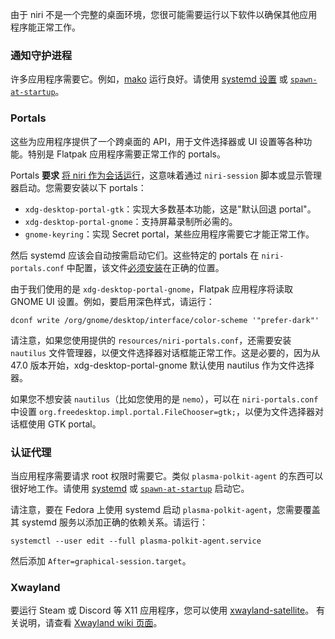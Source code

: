 由于 niri 不是一个完整的桌面环境，您很可能需要运行以下软件以确保其他应用程序能正常工作。

### 通知守护进程

许多应用程序需要它。例如，[mako](https://github.com/emersion/mako) 运行良好。请使用 [systemd 设置](./Example-systemd-Setup.md) 或 [`spawn-at-startup`](./Configuration:-Miscellaneous.md#spawn-at-startup)。

### Portals

这些为应用程序提供了一个跨桌面的 API，用于文件选择器或 UI 设置等各种功能。特别是 Flatpak 应用程序需要正常工作的 portals。

Portals **要求** [将 niri 作为会话运行](./Getting-Started.md)，这意味着通过 `niri-session` 脚本或显示管理器启动。您需要安装以下 portals：

* `xdg-desktop-portal-gtk`：实现大多数基本功能，这是"默认回退 portal"。
* `xdg-desktop-portal-gnome`：支持屏幕录制所必需的。
* `gnome-keyring`：实现 Secret portal，某些应用程序需要它才能正常工作。

然后 systemd 应该会自动按需启动它们。这些特定的 portals 在 `niri-portals.conf` 中配置，该文件[必须安装](./Getting-Started.md#manual-installation)在正确的位置。

由于我们使用的是 `xdg-desktop-portal-gnome`，Flatpak 应用程序将读取 GNOME UI 设置。例如，要启用深色样式，请运行：

```
dconf write /org/gnome/desktop/interface/color-scheme '"prefer-dark"'
```

请注意，如果您使用提供的 `resources/niri-portals.conf`，还需要安装 `nautilus` 文件管理器，以便文件选择器对话框能正常工作。这是必要的，因为从 47.0 版本开始，xdg-desktop-portal-gnome 默认使用 nautilus 作为文件选择器。

如果您不想安装 `nautilus`（比如您使用的是 `nemo`），可以在 `niri-portals.conf` 中设置 `org.freedesktop.impl.portal.FileChooser=gtk;`，以便为文件选择器对话框使用 GTK portal。

### 认证代理

当应用程序需要请求 root 权限时需要它。类似 `plasma-polkit-agent` 的东西可以很好地工作。请使用 [systemd](./Example-systemd-Setup.md) 或 [`spawn-at-startup`](./Configuration:-Miscellaneous.md#spawn-at-startup) 启动它。

请注意，要在 Fedora 上使用 systemd 启动 `plasma-polkit-agent`，您需要覆盖其 systemd 服务以添加正确的依赖关系。请运行：

```
systemctl --user edit --full plasma-polkit-agent.service
```

然后添加 `After=graphical-session.target`。

### Xwayland

要运行 Steam 或 Discord 等 X11 应用程序，您可以使用 [xwayland-satellite]。
有关说明，请查看 [Xwayland wiki 页面](./Xwayland.md)。

[xwayland-satellite]: https://github.com/Supreeeme/xwayland-satellite
